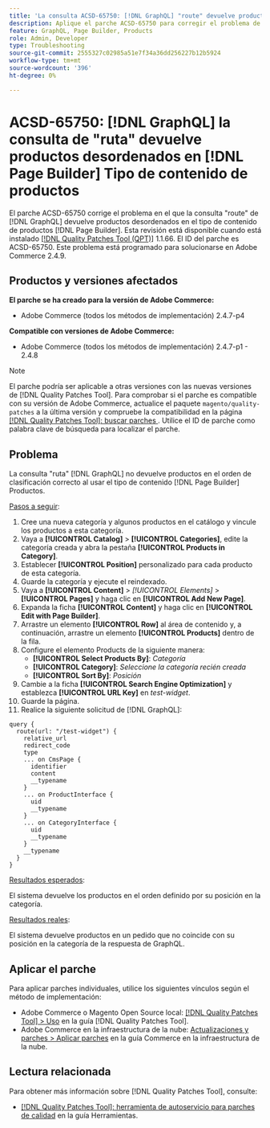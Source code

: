```yaml
---
title: 'La consulta ACSD-65750: [!DNL GraphQL] "route" devuelve productos desordenados en el tipo de contenido  [!DNL Page Builder] Products'
description: Aplique el parche ACSD-65750 para corregir el problema de Adobe Commerce donde la consulta "route" de GraphQL devuelve productos desordenados en el tipo de contenido  [!DNL Page Builder] Products.
feature: GraphQL, Page Builder, Products
role: Admin, Developer
type: Troubleshooting
source-git-commit: 2555327c02985a51e7f34a36dd256227b12b5924
workflow-type: tm+mt
source-wordcount: '396'
ht-degree: 0%

---
```



# ACSD-65750: [!DNL GraphQL] la consulta de &quot;ruta&quot; devuelve productos desordenados en [!DNL Page Builder] Tipo de contenido de productos

El parche ACSD-65750 corrige el problema en el que la consulta &quot;route&quot; de [!DNL GraphQL] devuelve productos desordenados en el tipo de contenido de productos [!DNL Page Builder]. Esta revisión está disponible cuando está instalado [[!DNL Quality Patches Tool (QPT)]](/help/tools/quality-patches-tool/quality-patches-tool-to-self-serve-quality-patches.md) 1.1.66. El ID del parche es ACSD-65750. Este problema está programado para solucionarse en Adobe Commerce 2.4.9.

## Productos y versiones afectados

**El parche se ha creado para la versión de Adobe Commerce:**

* Adobe Commerce (todos los métodos de implementación) 2.4.7-p4

**Compatible con versiones de Adobe Commerce:**

* Adobe Commerce (todos los métodos de implementación) 2.4.7-p1 - 2.4.8

>[!NOTE]
>
>El parche podría ser aplicable a otras versiones con las nuevas versiones de [!DNL Quality Patches Tool]. Para comprobar si el parche es compatible con su versión de Adobe Commerce, actualice el paquete `magento/quality-patches` a la última versión y compruebe la compatibilidad en la página [[!DNL Quality Patches Tool]: buscar parches ](https://experienceleague.adobe.com/tools/commerce-quality-patches/index.html). Utilice el ID de parche como palabra clave de búsqueda para localizar el parche.

## Problema

La consulta &quot;ruta&quot; [!DNL GraphQL] no devuelve productos en el orden de clasificación correcto al usar el tipo de contenido [!DNL Page Builder] Productos.

<u>Pasos a seguir</u>:

1. Cree una nueva categoría y algunos productos en el catálogo y vincule los productos a esta categoría.
1. Vaya a **[!UICONTROL Catalog]** > **[!UICONTROL Categories]**, edite la categoría creada y abra la pestaña **[!UICONTROL Products in Category]**.
1. Establecer **[!UICONTROL Position]** personalizado para cada producto de esta categoría.
1. Guarde la categoría y ejecute el reindexado.
1. Vaya a **[!UICONTROL Content]** > *[!UICONTROL Elements]* > **[!UICONTROL Pages]** y haga clic en **[!UICONTROL Add New Page]**.
1. Expanda la ficha **[!UICONTROL Content]** y haga clic en **[!UICONTROL Edit with Page Builder]**.
1. Arrastre un elemento **[!UICONTROL Row]** al área de contenido y, a continuación, arrastre un elemento **[!UICONTROL Products]** dentro de la fila.
1. Configure el elemento Products de la siguiente manera:
   * **[!UICONTROL Select Products By]**: *Categoría*
   * **[!UICONTROL Category]**: *Seleccione la categoría recién creada*
   * **[!UICONTROL Sort By]**: *Posición*
1. Cambie a la ficha **[!UICONTROL Search Engine Optimization]** y establezca **[!UICONTROL URL Key]** en *test-widget*.
1. Guarde la página.
1. Realice la siguiente solicitud de [!DNL GraphQL]:

```
query {
  route(url: "/test-widget") {
    relative_url
    redirect_code
    type
    ... on CmsPage {
      identifier
      content
      __typename
    }
    ... on ProductInterface {
      uid
      __typename
    }
    ... on CategoryInterface {
      uid
      __typename
    }
    __typename
  }
}
```

<u>Resultados esperados</u>:

El sistema devuelve los productos en el orden definido por su posición en la categoría.

<u>Resultados reales</u>:

El sistema devuelve productos en un pedido que no coincide con su posición en la categoría de la respuesta de GraphQL.

## Aplicar el parche

Para aplicar parches individuales, utilice los siguientes vínculos según el método de implementación:

* Adobe Commerce o Magento Open Source local: [[!DNL Quality Patches Tool] > Uso](/help/tools/quality-patches-tool/usage.md) en la guía [!DNL Quality Patches Tool].
* Adobe Commerce en la infraestructura de la nube: [Actualizaciones y parches > Aplicar parches](https://experienceleague.adobe.com/docs/commerce-cloud-service/user-guide/develop/upgrade/apply-patches.html) en la guía Commerce en la infraestructura de la nube.

## Lectura relacionada

Para obtener más información sobre [!DNL Quality Patches Tool], consulte:

* [[!DNL Quality Patches Tool]: herramienta de autoservicio para parches de calidad](/help/tools/quality-patches-tool/quality-patches-tool-to-self-serve-quality-patches.md) en la guía Herramientas.
